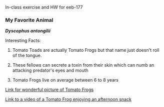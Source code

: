 In-class exercise and HW for eeb-177

###  My Favorite Animal

***Dyscophus antongilii***

Interesting Facts:<br>

1) Tomato Toads are actually Tomato Frogs but that name just doesn't roll of the tongue. <br>

2) These fellows can secrete a toxin from their skin which can numb an attacking predator's eyes and mouth<br>

3) Tomato Frogs live on average between 6 to 8 years<br>

[Link for wonderful picture of Tomato Frogs](https://www.caringpets.org/wp-content/uploads/tomato-frog.jpg)

[Link to a video of a Tomato Frog enjoying an afternoon snack](https://www.youtube.com/watch?v=InPV5NwQm3A)





